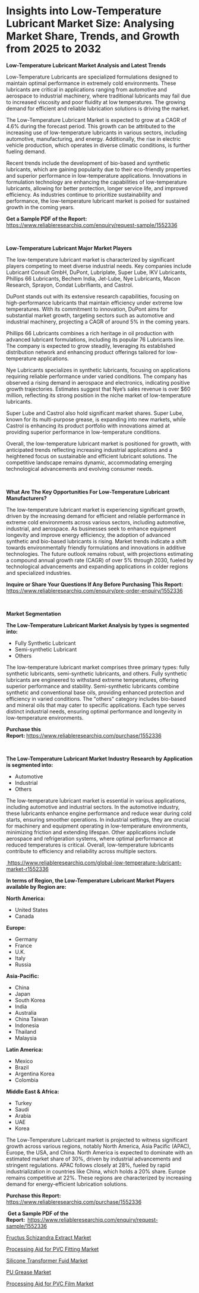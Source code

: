 <p><h1>Insights into Low-Temperature Lubricant Market Size: Analysing Market Share, Trends, and Growth from 2025 to 2032</h1></p><p><strong>Low-Temperature Lubricant Market Analysis and Latest Trends</strong></p>
<p><p>Low-Temperature Lubricants are specialized formulations designed to maintain optimal performance in extremely cold environments. These lubricants are critical in applications ranging from automotive and aerospace to industrial machinery, where traditional lubricants may fail due to increased viscosity and poor fluidity at low temperatures. The growing demand for efficient and reliable lubrication solutions is driving the market.</p><p>The Low-Temperature Lubricant Market is expected to grow at a CAGR of 4.6% during the forecast period. This growth can be attributed to the increasing use of low-temperature lubricants in various sectors, including automotive, manufacturing, and energy. Additionally, the rise in electric vehicle production, which operates in diverse climatic conditions, is further fueling demand.</p><p>Recent trends include the development of bio-based and synthetic lubricants, which are gaining popularity due to their eco-friendly properties and superior performance in low-temperature applications. Innovations in formulation technology are enhancing the capabilities of low-temperature lubricants, allowing for better protection, longer service life, and improved efficiency. As industries continue to prioritize sustainability and performance, the low-temperature lubricant market is poised for sustained growth in the coming years.</p></p>
<p><strong>Get a Sample PDF of the Report:&nbsp;</strong> <a href="https://www.reliableresearchiq.com/enquiry/request-sample/1552336?utm_campaign=973&utm_medium=2&utm_source=Github&utm_content=ia&utm_term=01022025&utm_id=low-temperature-lubricant">https://www.reliableresearchiq.com/enquiry/request-sample/1552336</a></p>
<p>&nbsp;</p>
<p><strong>Low-Temperature Lubricant Major Market Players</strong></p>
<p><p>The low-temperature lubricant market is characterized by significant players competing to meet diverse industrial needs. Key companies include Lubricant Consult GmbH, DuPont, Lubriplate, Super Lube, IKV Lubricants, Phillips 66 Lubricants, Bechem India, Jet-Lube, Nye Lubricants, Macon Research, Sprayon, Condat Lubrifiants, and Castrol.</p><p>DuPont stands out with its extensive research capabilities, focusing on high-performance lubricants that maintain efficiency under extreme low temperatures. With its commitment to innovation, DuPont aims for substantial market growth, targeting sectors such as automotive and industrial machinery, projecting a CAGR of around 5% in the coming years.</p><p>Phillips 66 Lubricants combines a rich heritage in oil production with advanced lubricant formulations, including its popular 76 Lubricants line. The company is expected to grow steadily, leveraging its established distribution network and enhancing product offerings tailored for low-temperature applications.</p><p>Nye Lubricants specializes in synthetic lubricants, focusing on applications requiring reliable performance under varied conditions. The company has observed a rising demand in aerospace and electronics, indicating positive growth trajectories. Estimates suggest that Nye’s sales revenue is over $60 million, reflecting its strong position in the niche market of low-temperature lubricants.</p><p>Super Lube and Castrol also hold significant market shares. Super Lube, known for its multi-purpose grease, is expanding into new markets, while Castrol is enhancing its product portfolio with innovations aimed at providing superior performance in low-temperature conditions.</p><p>Overall, the low-temperature lubricant market is positioned for growth, with anticipated trends reflecting increasing industrial applications and a heightened focus on sustainable and efficient lubricant solutions. The competitive landscape remains dynamic, accommodating emerging technological advancements and evolving consumer needs.</p></p>
<p>&nbsp;</p>
<p><strong>What Are The Key Opportunities For Low-Temperature Lubricant Manufacturers?</strong></p>
<p><p>The low-temperature lubricant market is experiencing significant growth, driven by the increasing demand for efficient and reliable performance in extreme cold environments across various sectors, including automotive, industrial, and aerospace. As businesses seek to enhance equipment longevity and improve energy efficiency, the adoption of advanced synthetic and bio-based lubricants is rising. Market trends indicate a shift towards environmentally friendly formulations and innovations in additive technologies. The future outlook remains robust, with projections estimating a compound annual growth rate (CAGR) of over 5% through 2030, fueled by technological advancements and expanding applications in colder regions and specialized industries.</p></p>
<p><strong>Inquire or Share Your Questions If Any Before Purchasing This Report:</strong> <a href="https://www.reliableresearchiq.com/enquiry/pre-order-enquiry/1552336?utm_campaign=973&utm_medium=2&utm_source=Github&utm_content=ia&utm_term=01022025&utm_id=low-temperature-lubricant">https://www.reliableresearchiq.com/enquiry/pre-order-enquiry/1552336</a></p>
<p>&nbsp;</p>
<p><strong>Market Segmentation</strong></p>
<p><strong>The Low-Temperature Lubricant Market Analysis by types is segmented into:</strong></p>
<p><ul><li>Fully Synthetic Lubricant</li><li>Semi-synthetic Lubricant</li><li>Others</li></ul></p>
<p><p>The low-temperature lubricant market comprises three primary types: fully synthetic lubricants, semi-synthetic lubricants, and others. Fully synthetic lubricants are engineered to withstand extreme temperatures, offering superior performance and stability. Semi-synthetic lubricants combine synthetic and conventional base oils, providing enhanced protection and efficiency in varied conditions. The "others" category includes bio-based and mineral oils that may cater to specific applications. Each type serves distinct industrial needs, ensuring optimal performance and longevity in low-temperature environments.</p></p>
<p><strong>Purchase this Report:&nbsp;</strong><a href="https://www.reliableresearchiq.com/purchase/1552336?utm_campaign=973&utm_medium=2&utm_source=Github&utm_content=ia&utm_term=01022025&utm_id=low-temperature-lubricant">https://www.reliableresearchiq.com/purchase/1552336</a></p>
<p>&nbsp;</p>
<p><strong>The Low-Temperature Lubricant Market Industry Research by Application is segmented into:</strong></p>
<p><ul><li>Automotive</li><li>Industrial</li><li>Others</li></ul></p>
<p><p>The low-temperature lubricant market is essential in various applications, including automotive and industrial sectors. In the automotive industry, these lubricants enhance engine performance and reduce wear during cold starts, ensuring smoother operations. In industrial settings, they are crucial for machinery and equipment operating in low-temperature environments, minimizing friction and extending lifespan. Other applications include aerospace and refrigeration systems, where optimal performance at reduced temperatures is critical. Overall, low-temperature lubricants contribute to efficiency and reliability across multiple sectors.</p></p>
<p><a href="https://www.reliableresearchiq.com/global-low-temperature-lubricant-market-r1552336?utm_campaign=973&utm_medium=2&utm_source=Github&utm_content=ia&utm_term=01022025&utm_id=low-temperature-lubricant">&nbsp;https://www.reliableresearchiq.com/global-low-temperature-lubricant-market-r1552336</a></p>
<p><strong>In terms of Region, the Low-Temperature Lubricant Market Players available by Region are:</strong></p>
<p>
    <p> <strong> North America: </strong>
        <ul>
            <li>United States</li>
            <li>Canada</li>
        </ul>
        </p> 
    <p> <strong> Europe: </strong>
        <ul>
            <li>Germany</li>
            <li>France</li>
            <li>U.K.</li>
            <li>Italy</li>
            <li>Russia</li>
        </ul>
        </p> 
    <p> <strong> Asia-Pacific: </strong>
        <ul>
            <li>China</li>
            <li>Japan</li>
            <li>South Korea</li>
            <li>India</li>
            <li>Australia</li>
            <li>China Taiwan</li>
            <li>Indonesia</li>
            <li>Thailand</li>
            <li>Malaysia</li>
        </ul>
        </p> 
    <p> <strong> Latin America: </strong>
        <ul>
            <li>Mexico</li>
            <li>Brazil</li>
            <li>Argentina Korea</li>
            <li>Colombia</li>
        </ul>
        </p> 
    <p> <strong> Middle East & Africa: </strong>
        <ul>
            <li>Turkey</li>
            <li>Saudi</li>
            <li>Arabia</li>
            <li>UAE</li>
            <li>Korea</li>
        </ul>
    </p>
    </p>
<p><p>The Low-Temperature Lubricant market is projected to witness significant growth across various regions, notably North America, Asia Pacific (APAC), Europe, the USA, and China. North America is expected to dominate with an estimated market share of 30%, driven by industrial advancements and stringent regulations. APAC follows closely at 28%, fueled by rapid industrialization in countries like China, which holds a 20% share. Europe remains competitive at 22%. These regions are characterized by increasing demand for energy-efficient lubrication solutions.</p></p>
<p><strong>Purchase this Report: </strong><a href="https://www.reliableresearchiq.com/purchase/1552336?utm_campaign=973&utm_medium=2&utm_source=Github&utm_content=ia&utm_term=01022025&utm_id=low-temperature-lubricant">https://www.reliableresearchiq.com/purchase/1552336</a></p>
<p>&nbsp;<strong>Get a Sample PDF of the Report:&nbsp;&nbsp;</strong><a href="https://www.reliableresearchiq.com/enquiry/request-sample/1552336?utm_campaign=973&utm_medium=2&utm_source=Github&utm_content=ia&utm_term=01022025&utm_id=low-temperature-lubricant">https://www.reliableresearchiq.com/enquiry/request-sample/1552336</a></p>
<p><strong></strong></p>
<p><p><a href="https://github.com/elvutedipela/Market-Research-Report-List-1/blob/main/fructus-schizandra-extract-market.md?utm_campaign=973&utm_medium=2&utm_source=Github&utm_content=ia&utm_term=01022025&utm_id=low-temperature-lubricant">Fructus Schizandra Extract Market</a></p><p><a href="https://github.com/hedbomkrahe/Market-Research-Report-List-1/blob/main/processing-aid-for-pvc-fitting-market.md?utm_campaign=973&utm_medium=2&utm_source=Github&utm_content=ia&utm_term=01022025&utm_id=low-temperature-lubricant">Processing Aid for PVC Fitting Market</a></p><p><a href="https://github.com/sponsumelo/Market-Research-Report-List-1/blob/main/silicone-transformer-fuid-market.md?utm_campaign=973&utm_medium=2&utm_source=Github&utm_content=ia&utm_term=01022025&utm_id=low-temperature-lubricant">Silicone Transformer Fuid Market</a></p><p><a href="https://github.com/nkbaroga/Market-Research-Report-List-1/blob/main/pu-grease-market.md?utm_campaign=973&utm_medium=2&utm_source=Github&utm_content=ia&utm_term=01022025&utm_id=low-temperature-lubricant">PU Grease Market</a></p><p><a href="https://github.com/lateshab69/Market-Research-Report-List-1/blob/main/processing-aid-for-pvc-film-market.md?utm_campaign=973&utm_medium=2&utm_source=Github&utm_content=ia&utm_term=01022025&utm_id=low-temperature-lubricant">Processing Aid for PVC Film Market</a></p></p>